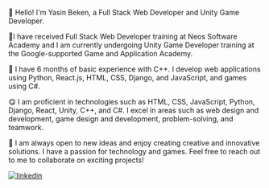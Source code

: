 <p>🥳 Hello! I'm Yasin Beken, a Full Stack Web Developer and Unity Game Developer.</p>
 <p>📘I have received Full Stack Web Developer training at Neos Software Academy and I am currently undergoing Unity Game Developer training at the Google-supported Game and Application Academy.</p>
 <p>🔎 I have 6 months of basic experience with C++. I develop web applications using Python, React.js, HTML, CSS, Django, and JavaScript, and games using C#.</p>
 <p>😋 I am proficient in technologies such as HTML, CSS, JavaScript, Python, Django, React, Unity, C++, and C#. I excel in areas such as web design and development, game design and development, problem-solving, and teamwork.</p>
 <p>🤩 I am always open to new ideas and enjoy creating creative and innovative solutions. I have a passion for technology and games. Feel free to reach out to me to collaborate on exciting projects!</p>

[![linkedin](https://img.shields.io/badge/Linkedin-000000?style=for-the-badge&logo=Linkedin&logoColor=white)](https://www.linkedin.com/in/yasin-beken-51aa0427b/)
